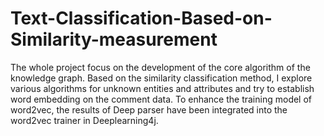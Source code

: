 # Text-Classification-Based-on-Similarity-measurement
The whole project focus on the development of the core algorithm of the knowledge graph. Based on the similarity classification method, I explore various algorithms for unknown entities and attributes and try to establish word embedding on the comment data. To enhance the training model of word2vec, the results of Deep parser have been integrated into the word2vec trainer in Deeplearning4j. 
